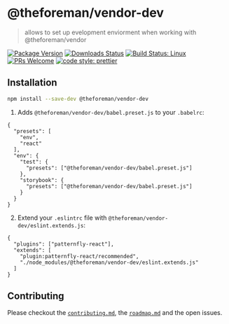 # @theforeman/vendor-dev

> allows to set up evelopment enviorment when working with @theforeman/vendor

[![Package Version](https://img.shields.io/npm/v/@theforeman/vendor-dev.svg?style=flat-square)](https://www.npmjs.com/package/@theforeman/vendor-dev)
[![Downloads Status](https://img.shields.io/npm/dm/@theforeman/vendor-dev.svg?style=flat-square)](https://npm-stat.com/charts.html?package=@theforeman/vendor-dev&from=2016-04-01)
[![Build Status: Linux](https://img.shields.io/travis/theforeman/foreman-js/master.svg?style=flat-square)](https://travis-ci.org/theforeman/foreman-js)
[![PRs Welcome](https://img.shields.io/badge/PRs-welcome-brightgreen.svg?style=flat-square)](http://makeapullrequest.com)
[![code style: prettier](https://img.shields.io/badge/code_style-prettier-ff69b4.svg?style=flat-square)](https://github.com/prettier/prettier)

## Installation

```sh
npm install --save-dev @theforeman/vendor-dev
```

1. Adds `@theforeman/vendor-dev/babel.preset.js` to your `.babelrc`:
```
{
  "presets": [
    "env",
    "react"
  ],
  "env": {
    "test": {
      "presets": ["@theforeman/vendor-dev/babel.preset.js"]
    },
    "storybook": {
      "presets": ["@theforeman/vendor-dev/babel.preset.js"]
    }
  }
}

```

2. Extend your `.eslintrc` file with `@theforeman/vendor-dev/eslint.extends.js`:
```
{
  "plugins": ["patternfly-react"],
  "extends": [
    "plugin:patternfly-react/recommended",
    "./node_modules/@theforeman/vendor-dev/eslint.extends.js"
  ]
}
```


## Contributing

Please checkout the [`contributing.md`](../../contributing.md), the [`roadmap.md`](../../roadmap.md) and the open issues.
